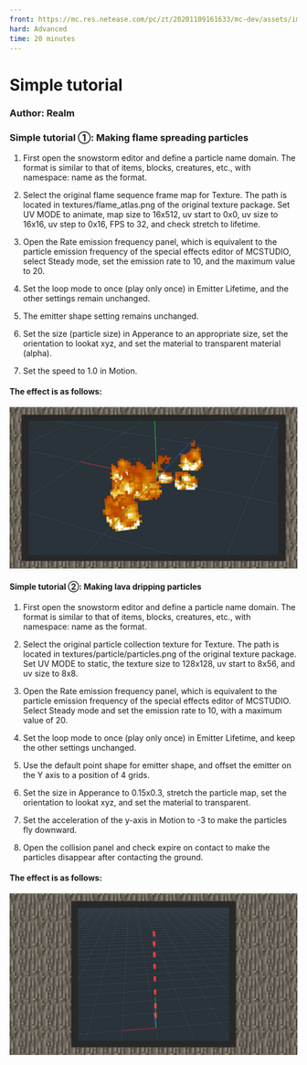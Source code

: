 ```yaml
--- 
front: https://mc.res.netease.com/pc/zt/20201109161633/mc-dev/assets/img/10_1.423727d2.jpg 
hard: Advanced 
time: 20 minutes 
--- 
```

# Simple tutorial 



### Author: Realm 



### Simple tutorial ①: Making flame spreading particles 

1) First open the snowstorm editor and define a particle name domain. The format is similar to that of items, blocks, creatures, etc., with namespace: name as the format. 

2) Select the original flame sequence frame map for Texture. The path is located in textures/flame_atlas.png of the original texture package. Set UV MODE to animate, map size to 16x512, uv start to 0x0, uv size to 16x16, uv step to 0x16, FPS to 32, and check stretch to lifetime. 

3) Open the Rate emission frequency panel, which is equivalent to the particle emission frequency of the special effects editor of MCSTUDIO, select Steady mode, set the emission rate to 10, and the maximum value to 20. 

4) Set the loop mode to once (play only once) in Emitter Lifetime, and the other settings remain unchanged. 

5) The emitter shape setting remains unchanged. 

6) Set the size (particle size) in Apperance to an appropriate size, set the orientation to lookat xyz, and set the material to transparent material (alpha). 

7) Set the speed to 1.0 in Motion. 

#### The effect is as follows: 

![](./images/10_1.jpg) 

#### Simple tutorial ②: Making lava dripping particles 

1) First open the snowstorm editor and define a particle name domain. The format is similar to that of items, blocks, creatures, etc., with namespace: name as the format. 

2) Select the original particle collection texture for Texture. The path is located in textures/particle/particles.png of the original texture package. Set UV MODE to static, the texture size to 128x128, uv start to 8x56, and uv size to 8x8. 

3) Open the Rate emission frequency panel, which is equivalent to the particle emission frequency of the special effects editor of MCSTUDIO. Select Steady mode and set the emission rate to 10, with a maximum value of 20. 

4) Set the loop mode to once (play only once) in Emitter Lifetime, and keep the other settings unchanged. 

5) Use the default point shape for emitter shape, and offset the emitter on the Y axis to a position of 4 grids. 


6) Set the size in Apperance to 0.15x0.3, stretch the particle map, set the orientation to lookat xyz, and set the material to transparent. 

7) Set the acceleration of the y-axis in Motion to -3 to make the particles fly downward. 

8) Open the collision panel and check expire on contact to make the particles disappear after contacting the ground. 

#### The effect is as follows: 

![](./images/10_2.jpg)